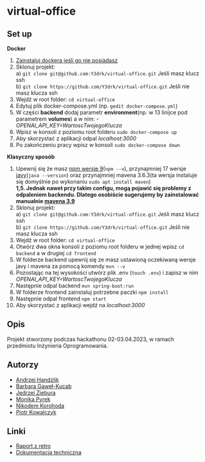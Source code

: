 # virtual-office

## Set up  

<b> Docker </b>  
1. <a href='https://docs.docker.com/get-docker/'> Zainstaluj dockera jeśli go nie posiadasz </a>  
2. Sklonuj projekt:  
a) ```git clone git@github.com:Y3drk/virtual-office.git``` Jeśli masz klucz ssh  
b) ```git clone https://github.com/Y3drk/virtual-office.git``` Jeśli nie masz klucza ssh  
3. Wejdź w root folder: ``` cd virtual-office ```  
4. Edytuj plik docker-compose.yml (np. ``` gedit docker-compose.yml ```)  
5. W części <b>backend</b> dodaj parametr <b>environment</b>(np. w 13 linijce pod parametrem <b>volumes</b>) a w nim: *- OPENAI_API_KEY=WartoscTwojegoKlucza*  
6. Wpisz w konsoli z poziomu root folderu ``` sudo docker-compose up ```
7. Aby skorzystać z aplikacji odpal *localhost:3000*  
8. Po zakończeniu pracy wpisz w konsoli ``` sudo docker-compose down ```

<b> Klasyczny sposób </b>
1. Upewnij się że masz <a href='https://github.blog/changelog/2022-10-24-npm-v9-0-0-released/'> npm wersje 9</a>(``` npm --v ```), przynajmniej 17 wersje <a href='https://www.oracle.com/java/technologies/javase/jdk17-archive-downloads.html'>javy</a>(``` java --version ```) oraz przynajmniej mavena 3.6.3(ta wersja instaluje się domyślnie po wykonaniu ``` sudo apt install maven ```)  
<b>1,5. Jednak nawet przy takim configu, mogą pojawić się problemy z odpaleniem backendu. Dlatego osobiście sugerujemy by zainstalować manualnie <a href='https://phoenixnap.com/kb/install-maven-on-ubuntu'>mavena 3.9</a> </b>  
2. Sklonuj projekt:  
a) ```git clone git@github.com:Y3drk/virtual-office.git``` Jeśli masz klucz ssh  
b) ```git clone https://github.com/Y3drk/virtual-office.git``` Jeśli nie masz klucza ssh  
3. Wejdź w root folder: ``` cd virtual-office ```  
4. Otwórz dwa okna konsoli z poziomu root folderu w jednej wpisz ``` cd backend ``` a w drugiej ``` cd frontend ```  
5. W folderze backend upewnij się ze masz ustawioną oczekiwaną wersje javy i mavena za pomocą komendy ``` mvn --v ```  
6. Pozostając na tej wysokości utwórz plik .env (``` touch .env ```) i zapisz w nim *OPENAI_API_KEY=WartoscTwojegoKlucza*  
7. Następnie odpal backend ``` mvn spring-boot:run ```  
8. W folderze frontend zainstaluj potrzebne paczki ``` npm install ```  
9. Następnie odpal frontend ``` npm start ```  
10. Aby skorzystać z aplikacji wejdź na *localhost:3000*  

## Opis

Projekt stworzony podczas hackathonu 02-03.04.2023, w ramach przedmiotu Inżynieria Oprogramowania.

## Autorzy

- [Andrzej Handzlik](https://github.com/andhandz)
- [Barbara Gaweł-Kucab](https://github.com/bgawkuc)
- [Jędrzej Ziebura](https://github.com/Y3drk)
- [Monika Pyrek](https://github.com/mpyrek)
- [Nikodem Korohoda](https://github.com/Loloxon)
- [Piotr Kowalczyk](https://github.com/pkowalczyk1)

## Linki

- [Raport z retro](/wiki/retro_raport.md)
- [Dokumentacja techniczna](./wiki/technology_stack.md)
